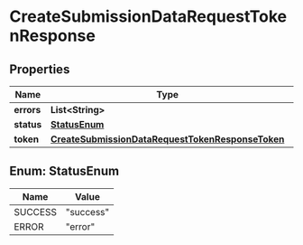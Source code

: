 
# CreateSubmissionDataRequestTokenResponse

## Properties
Name | Type | Description | Notes
------------ | ------------- | ------------- | -------------
**errors** | **List&lt;String&gt;** |  |  [optional]
**status** | [**StatusEnum**](#StatusEnum) |  |  [optional]
**token** | [**CreateSubmissionDataRequestTokenResponseToken**](CreateSubmissionDataRequestTokenResponseToken.md) |  |  [optional]


<a name="StatusEnum"></a>
## Enum: StatusEnum
Name | Value
---- | -----
SUCCESS | &quot;success&quot;
ERROR | &quot;error&quot;



